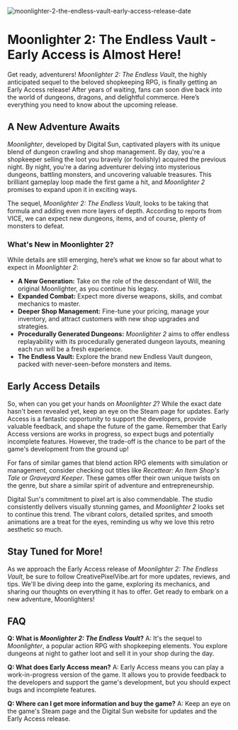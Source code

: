 ![moonlighter-2-the-endless-vault-early-access-release-date](https://images.pexels.com/photos/2689343/pexels-photo-2689343.jpeg?auto=compress&cs=tinysrgb&fit=crop&h=627&w=1200)

# Moonlighter 2: The Endless Vault - Early Access is Almost Here!

Get ready, adventurers! *Moonlighter 2: The Endless Vault*, the highly anticipated sequel to the beloved shopkeeping RPG, is finally getting an Early Access release! After years of waiting, fans can soon dive back into the world of dungeons, dragons, and delightful commerce. Here’s everything you need to know about the upcoming release.

## A New Adventure Awaits

*Moonlighter*, developed by Digital Sun, captivated players with its unique blend of dungeon crawling and shop management. By day, you're a shopkeeper selling the loot you bravely (or foolishly) acquired the previous night. By night, you're a daring adventurer delving into mysterious dungeons, battling monsters, and uncovering valuable treasures. This brilliant gameplay loop made the first game a hit, and *Moonlighter 2* promises to expand upon it in exciting ways.

The sequel, *Moonlighter 2: The Endless Vault*, looks to be taking that formula and adding even more layers of depth. According to reports from VICE, we can expect new dungeons, items, and of course, plenty of monsters to defeat.

### What's New in Moonlighter 2?

While details are still emerging, here’s what we know so far about what to expect in *Moonlighter 2*:

*   **A New Generation:** Take on the role of the descendant of Will, the original Moonlighter, as you continue his legacy.
*   **Expanded Combat:** Expect more diverse weapons, skills, and combat mechanics to master.
*   **Deeper Shop Management:** Fine-tune your pricing, manage your inventory, and attract customers with new shop upgrades and strategies.
*   **Procedurally Generated Dungeons:** *Moonlighter 2* aims to offer endless replayability with its procedurally generated dungeon layouts, meaning each run will be a fresh experience. 
*   **The Endless Vault:** Explore the brand new Endless Vault dungeon, packed with never-seen-before monsters and items.

## Early Access Details

So, when can you get your hands on *Moonlighter 2*? While the exact date hasn't been revealed yet, keep an eye on the Steam page for updates. Early Access is a fantastic opportunity to support the developers, provide valuable feedback, and shape the future of the game. Remember that Early Access versions are works in progress, so expect bugs and potentially incomplete features. However, the trade-off is the chance to be part of the game's development from the ground up!

For fans of similar games that blend action RPG elements with simulation or management, consider checking out titles like *Recettear: An Item Shop's Tale* or *Graveyard Keeper*. These games offer their own unique twists on the genre, but share a similar spirit of adventure and entrepreneurship.

Digital Sun's commitment to pixel art is also commendable. The studio consistently delivers visually stunning games, and *Moonlighter 2* looks set to continue this trend. The vibrant colors, detailed sprites, and smooth animations are a treat for the eyes, reminding us why we love this retro aesthetic so much.

## Stay Tuned for More!

As we approach the Early Access release of *Moonlighter 2: The Endless Vault*, be sure to follow CreativePixelVibe.art for more updates, reviews, and tips. We'll be diving deep into the game, exploring its mechanics, and sharing our thoughts on everything it has to offer. Get ready to embark on a new adventure, Moonlighters!

## FAQ

**Q: What is *Moonlighter 2: The Endless Vault*?**
A: It's the sequel to *Moonlighter*, a popular action RPG with shopkeeping elements. You explore dungeons at night to gather loot and sell it in your shop during the day.

**Q: What does Early Access mean?**
A: Early Access means you can play a work-in-progress version of the game. It allows you to provide feedback to the developers and support the game's development, but you should expect bugs and incomplete features.

**Q: Where can I get more information and buy the game?**
A: Keep an eye on the game's Steam page and the Digital Sun website for updates and the Early Access release. 
